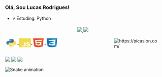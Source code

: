 ### Olá, Sou Lucas Rodrigues!

- ⚡ Estuding: Python
<div align="center">
  <a href="https://github.com/lucaasrodriguess">
  <img height="180em" src="https://github-readme-stats.vercel.app/api?username=lucasrodrigues&show_icons=true&theme=dark&include_all_commits=true&count_private=true"/>
  <img height="180em" src="https://github-readme-stats.vercel.app/api/top-langs/?username=lucasrodrigues&layout=compact&langs_count=7&theme=dark"/>
</div>
<div style="display: inline_block"><br>
  <img align="center" alt="Lucas-Python" height="30" width="40" src="https://raw.githubusercontent.com/devicons/devicon/master/icons/python/python-original.svg">
  <img align="center" alt="Lucas-Js" height="30" width="40" src="https://raw.githubusercontent.com/devicons/devicon/master/icons/javascript/javascript-plain.svg">
  <img align="center" alt="Lucas-HTML" height="30" width="40" src="https://raw.githubusercontent.com/devicons/devicon/master/icons/html5/html5-original.svg">
  <img align="center" alt="Lucas-CSS" height="30" width="40" src="https://raw.githubusercontent.com/devicons/devicon/master/icons/css3/css3-original.svg">
  <img src="https://i.picasion.com/pic92/6e27807ecf015d26c1addae21f857142.gif" align="right" width="150" height="150" border="0" alt="https://picasion.com/" /></a><br /><a href="https://picasion.com/">
</div>


##

<div> 
  <a href="https://www.instagram.com/olucaasr/" target="_blank"><img src="https://img.shields.io/badge/-Instagram-%23E4405F?style=for-the-badge&logo=instagram&logoColor=white" target="_blank"></a>
  <a href = "mailto:devlucas027@gmail.com"><img src="https://img.shields.io/badge/-Gmail-%23333?style=for-the-badge&logo=gmail&logoColor=white" target="_blank"></a>
  <a href="https://www.linkedin.com/in/lucas-rodrigues-159614230/" target="_blank"><img src="https://img.shields.io/badge/-LinkedIn-%230077B5?style=for-the-badge&logo=linkedin&logoColor=white" target="_blank"></a> 
 
 
 ![Snake animation](https://github.com/lucaasrodriguess/lucaasrodriguess/blob/output/github-contribution-grid-snake.svg)
 
</div>

 
</div>

